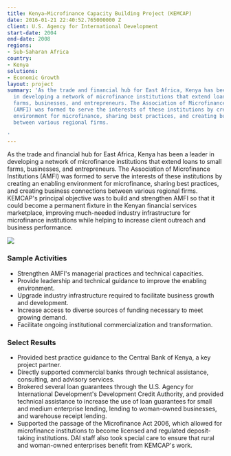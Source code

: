 ```yaml
---
title: Kenya—Microfinance Capacity Building Project (KEMCAP)
date: 2016-01-21 22:40:52.765000000 Z
client: U.S. Agency for International Development
start-date: 2004
end-date: 2008
regions:
- Sub-Saharan Africa
country:
- Kenya
solutions:
- Economic Growth
layout: project
summary: 'As the trade and financial hub for East Africa, Kenya has been a leader
  in developing a network of microfinance institutions that extend loans to small
  farms, businesses, and entrepreneurs. The Association of Microfinance Institutions
  (AMFI) was formed to serve the interests of these institutions by creating an enabling
  environment for microfinance, sharing best practices, and creating business connections
  between various regional firms.

'
---
```


As the trade and financial hub for East Africa, Kenya has been a leader in developing a network of microfinance institutions that extend loans to small farms, businesses, and entrepreneurs. The Association of Microfinance Institutions (AMFI) was formed to serve the interests of these institutions by creating an enabling environment for microfinance, sharing best practices, and creating business connections between various regional firms. KEMCAP's principal objective was to build and strengthen AMFI so that it could become a permanent fixture in the Kenyan financial services marketplace, improving much-needed industry infrastructure for microfinance institutions while helping to increase client outreach and business performance.

![][1]

###  Sample Activities

* Strengthen AMFI's managerial practices and technical capacities.
* Provide leadership and technical guidance to improve the enabling environment.
* Upgrade industry infrastructure required to facilitate business growth and development.
* Increase access to diverse sources of funding necessary to meet growing demand.
* Facilitate ongoing institutional commercialization and transformation.

###  Select Results

* Provided best practice guidance to the Central Bank of Kenya, a key project partner.
* Directly supported commercial banks through technical assistance, consulting, and advisory services.
* Brokered several loan guarantees through the U.S. Agency for International Development's Development Credit Authority, and provided technical assistance to increase the use of loan guarantees for small and medium enterprise lending, lending to woman-owned businesses, and warehouse receipt lending.
* Supported the passage of the Microfinance Act 2006, which allowed for microfinance institutions to become licensed and regulated deposit-taking institutions. DAI staff also took special care to ensure that rural and woman-owned enterprises benefit from KEMCAP's work.

[1]: /assets/images/projects/KenyaKEMCAP.jpg
